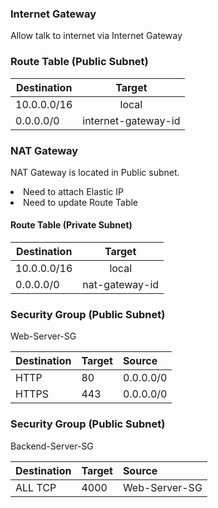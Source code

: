 ### Internet Gateway

Allow talk to internet via Internet Gateway

### Route Table (Public Subnet)

| Destination   | Target             |
| ------------- |:------------------:|
| 10.0.0.0/16   | local              |
| 0.0.0.0/0     | internet-gateway-id|

### NAT Gateway

NAT Gateway is located in Public subnet.

<li>Need to attach Elastic IP</li>
<li>Need to update Route Table</li>

#### Route Table (Private Subnet)


| Destination   | Target             |
| ------------- |:------------------:|
| 10.0.0.0/16   | local              |
| 0.0.0.0/0     | nat-gateway-id     |


### Security Group (Public Subnet)

Web-Server-SG

| Destination   | Target  |   Source  |
| ------------- |:--------|:----------|
| HTTP          | 80      | 0.0.0.0/0 |
| HTTPS         | 443     | 0.0.0.0/0 |

### Security Group (Public Subnet)

Backend-Server-SG

| Destination   | Target  |   Source      |
| ------------- |:--------|:----------    |
| ALL TCP       | 4000    | Web-Server-SG |
